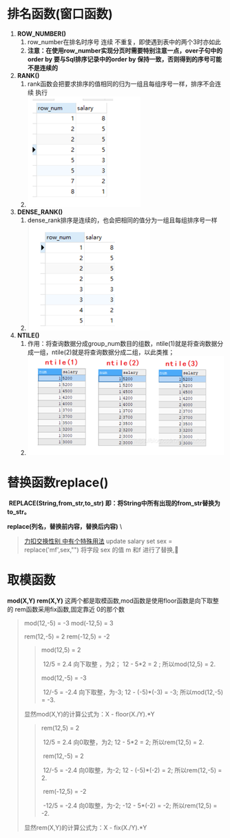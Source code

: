 # 排名函数(窗口函数)

1. **ROW_NUMBER()**
   1. row_number在排名时序号 连续 不重复，即使遇到表中的两个3时亦如此
   2. **注意：在使用row_number实现分页时需要特别注意一点，over子句中的order by 要与Sql排序记录中的order by 保持一致，否则得到的序号可能不是连续的**
2. **RANK()**
   1. rank函数会把要求排序的值相同的归为一组且每组序号一样，排序不会连续
      执行
   2. ![image-20201022004950948](函数.assets/image-20201022004950948.png)
3. **DENSE_RANK()**
   1. dense_rank排序是连续的，也会把相同的值分为一组且每组排序号一样
   2. ![image-20201022004725246](函数.assets/image-20201022004725246.png)
4. **NTILE()**
   1. 作用：将查询数据分成group_num数目的组数，ntile(1)就是将查询数据分成一组，ntile(2)就是将查询数据分成二组，以此类推；
   2. ![image-20201022005513312](函数.assets/image-20201022005513312.png)

# 替换函数replace()

​	**REPLACE(String,from_str,to_str) 即：将String中所有出现的from_str替换为to_str。**

**replace(列名，替换前内容，替换后内容)** \



> [ 力扣交换性别 中有个特殊用法](https://leetcode-cn.com/problems/swap-salary/solution/wei-shi-yao-yi-ding-yao-yong-if-or-case-when-by-sh/ )  update salary set sex = replace('mf',sex,"")  将字段 sex 的值 m 和f 进行了替换,🐂
>
> 

# 取模函数

**mod(X,Y)  rem(X,Y)**  这两个都是取模函数,mod函数是使用floor函数是向下取整的 rem函数采用fix函数,固定靠近 0的那个数

> mod(12,-5) = -3    mod(-12,5) = 3 
>
>   rem(12,-5) = 2    rem(-12,5) = -2
>
> >    mod(12,5) = 2
> >
> > ​         12/5 = 2.4 向下取整 ，为2； 12 - 5*2 = 2 ; 所以mod(12,5) = 2.
> >
> >   mod(12,-5) = -3
> >
> > ​         12/-5 = -2.4 向下取整，为-3;   12 - (-5)*(-3) = -3; 所以mod(12,-5) = -3.
>
>  显然mod(X,Y)的计算公式为：X - floor(X./Y).*Y
>
> >  rem(12,5) = 2
> >
> > ​          12/5 = 2.4 向0取整，为2;  12 - 5*2 = 2; 所以rem(12,5) = 2.
> >
> > ​       rem(12,-5) = 2
> >
> > ​          12/-5 = -2.4 向0取整，为-2;  12 - (-5)*(-2) = 2; 所以rem(12,-5) = 2.
> >
> > ​       rem(-12,5) = -2
> >
> > ​          -12/5 = -2.4 向0取整，为-2;  -12 - 5*(-2) = -2; 所以rem(12,5) = -2.
>
>    显然rem(X,Y)的计算公式为：X - fix(X./Y).*Y